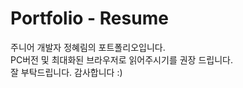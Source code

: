 # Portfolio - Resume
주니어 개발자 정혜림의 포트폴리오입니다.<br>
PC버전 및 최대화된 브라우저로 읽어주시기를 권장 드립니다.<br>
잘 부탁드립니다. 감사합니다 :)

